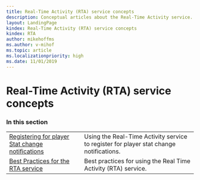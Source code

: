 ```yaml
---
title: Real-Time Activity (RTA) service concepts
description: Conceptual articles about the Real-Time Activity service.
layout: LandingPage
kindex: Real-Time Activity (RTA) service concepts
kindex: RTA
author: mikehoffms
ms.author: v-mihof
ms.topic: article
ms.localizationpriority: high
ms.date: 11/01/2019
---
```


# Real-Time Activity (RTA) service concepts


### In this section

|     |     |
| --- | --- |
| [Registering for player Stat change notifications](live-register-for-stat-notifications.md) | Using the Real-Time Activity service to register for player stat change notifications. |
| [Best Practices for the RTA service](live-rta-best-practices.md) | Best practices for using the Real Time Activity (RTA) service. |
